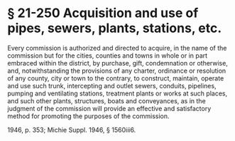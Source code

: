 # § 21-250 Acquisition and use of pipes, sewers, plants, stations, etc.

<p>Every commission is authorized and directed to acquire, in the name of the commission but for the cities, counties and towns in whole or in part embraced within the district, by purchase, gift, condemnation or otherwise, and, notwithstanding the provisions of any charter, ordinance or resolution of any county, city or town to the contrary, to construct, maintain, operate and use such trunk, intercepting and outlet sewers, conduits, pipelines, pumping and ventilating stations, treatment plants or works at such places, and such other plants, structures, boats and conveyances, as in the judgment of the commission will provide an effective and satisfactory method for promoting the purposes of the commission.</p><p>1946, p. 353; Michie Suppl. 1946, § 1560iii6.</p>